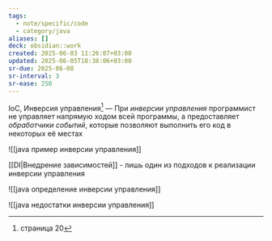 ```yaml
---
tags:
  - note/specific/code
  - category/java
aliases: []
deck: obsidian::work
created: 2025-06-03 11:26:07+03:00
updated: 2025-06-05T18:38:06+03:00
sr-due: 2025-06-08
sr-interval: 3
sr-ease: 250
---
```


IoC, Инверсия управления[^1]
—
При *инверсии управления* программист не управляет напрямую ходом всей программы, а предоставляет *обработчики событий*, которые позволяют выполнить его код в некоторых её местах

![[java пример инверсии управления]]

[[DI|Внедрение зависимостей]] - лишь один из подходов к реализации инверсии управления

![[java определение инверсии управления]]

![[java недостатки инверсии управления]]

[^1]: страница 20

